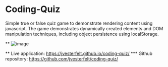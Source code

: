 # Coding-Quiz

Simple true or false quiz game to demonstrate rendering content using javascript. The game demonstrates dynamically created elements and DOM manipulation techniques, including object persistence using localStorage. 

** ![image](https://user-images.githubusercontent.com/81572838/120331896-7a2e8f80-c2ab-11eb-8726-c9e87ae117e5.png)

** Live application: https://jvesterfelt.github.io/coding-quiz/
*** Github repository: https://github.com/jvesterfelt/coding-quiz/
